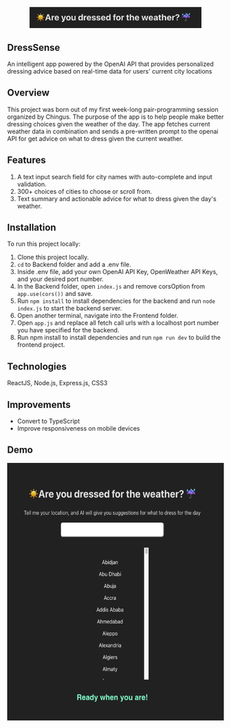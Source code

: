 <div align="center">
 <img src="/Frontend/img/logo.png" width="400px">
</div>

## DressSense
An intelligent app powered by the OpenAI API that provides personalized dressing advice based on real-time data for users' current city locations 

## Overview
This project was born out of my first week-long pair-programming session organized by Chingus. The purpose of the app is to help people make better dressing choices given the weather of the day. The app fetches current weather data in combination and sends a pre-written prompt to the openai API for get advice on what to dress given the current weather. 

## Features
1. A text input search field for city names with auto-complete and input validation.
2. 300+ choices of cities to choose or scroll from.
3. Text summary and actionable advice for what to dress given the day's weather.

## Installation
To run this project locally:

1. Clone this project locally.
2. ```cd``` to Backend folder and add a .env file.
3. Inside .env file, add your own OpenAI API Key, OpenWeather API Keys, and your desired port number.
4. In the Backend folder, open ```index.js``` and remove corsOption from ```app.use(cors())``` and save.
6. Run ```npm install``` to install dependencies for the backend and run ```node index.js``` to start the backend server.
8. Open another terminal, navigate into the Frontend folder.
9. Open ```app.js``` and replace all fetch call urls with a localhost port number you have specified for the backend.  
10. Run npm install to install dependencies and run ```npm run dev``` to build the frontend project.


## Technologies
ReactJS, Node.js, Express.js, CSS3

## Improvements
- Convert to TypeScript
- Improve responsiveness on mobile devices


## Demo
<div align="center">
 <img src="/Frontend/img/demo.png" height="600px">
</div>
 
